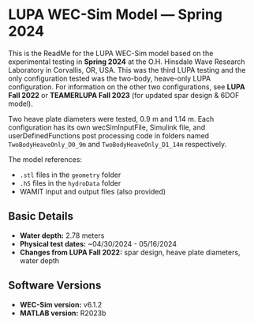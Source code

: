 # LUPA WEC-Sim Model — Spring 2024

This is the ReadMe for the LUPA WEC-Sim model based on the experimental testing in **Spring 2024** at the O.H. Hinsdale Wave Research Laboratory in Corvallis, OR, USA. This was the third LUPA testing and the only configuration tested was the two-body, heave-only LUPA configuration. For information on the other two configurations, see **LUPA Fall 2022** or **TEAMERLUPA Fall 2023** (for updated spar design & 6DOF model).

Two heave plate diameters were tested, 0.9 m and 1.14 m.
Each configuration has its own wecSimInputFile, Simulink file, and userDefinedFunctions post processing code in folders named `TwoBodyHeaveOnly_D0_9m` and `TwoBodyHeaveOnly_D1_14m` respectively. 

The model references:
- `.stl` files in the `geometry` folder
- `.h5` files in the `hydroData` folder
- WAMIT input and output files (also provided)

## Basic Details

- **Water depth:** 2.78 meters
- **Physical test dates:** ~04/30/2024 - 05/16/2024
- **Changes from LUPA Fall 2022:** spar design, heave plate diameters, water depth

## Software Versions

- **WEC-Sim version:** v6.1.2  
- **MATLAB version:** R2023b
